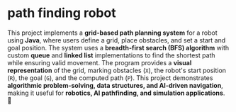 # path finding robot


This project implements a **grid-based path planning system** for a robot using **Java**, where users define a grid, place obstacles, and set a start and goal position.
The system uses a **breadth-first search (BFS) algorithm** with custom **queue** and **linked list** implementations to find the shortest path while ensuring valid movement. 
The program provides a **visual representation** of the grid, marking obstacles (`X`), the robot's start position (`R`), the goal (`G`), and the computed path (`P`). 
This project demonstrates **algorithmic problem-solving, data structures, and AI-driven navigation**, making it useful for **robotics, AI pathfinding, and simulation applications**. 🚀
